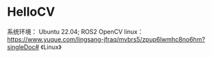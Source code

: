# HelloCV
系统环境：
Ubuntu 22.04;
ROS2
OpenCV
linux：https://www.yuque.com/lingsang-jfraq/mvbrs5/zpup6lwmhc8no6hm?singleDoc# 《Linux》
